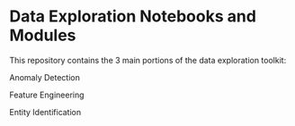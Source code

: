 # Data Exploration Notebooks and Modules

This repository contains the 3 main portions of the data exploration toolkit:

Anomaly Detection

Feature Engineering

Entity Identification